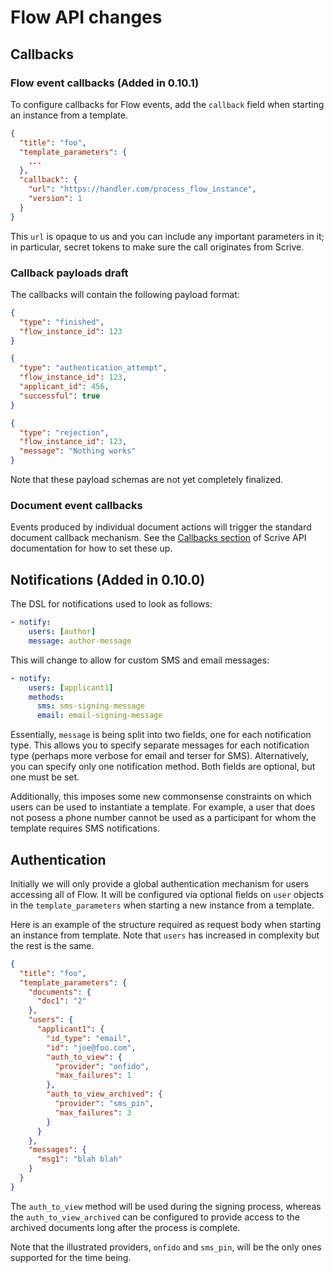 # Flow API changes

## Callbacks

### Flow event callbacks (Added in 0.10.1)

To configure callbacks for Flow events, add the `callback` field when starting an instance from a template.

```json
{
  "title": "foo",
  "template_parameters": {
    ...
  },
  "callback": {
    "url": "https://handler.com/process_flow_instance",
    "version": 1
  }
}
```

This `url` is opaque to us and you can include any important parameters in it; in particular, secret tokens to make sure the call originates from Scrive.

### Callback payloads draft

The callbacks will contain the following payload format:

```json
{
  "type": "finished",
  "flow_instance_id": 123
}
```

```json
{
  "type": "authentication_attempt",
  "flow_instance_id": 123,
  "applicant_id": 456,
  "successful": true
}
```

```json
{
  "type": "rejection",
  "flow_instance_id": 123,
  "message": "Nothing works"
}
```

Note that these payload schemas are not yet completely finalized.

### Document event callbacks

Events produced by individual document actions will trigger the standard document callback mechanism.
See the [Callbacks section](https://apidocs.scrive.com/#callbacks) of Scrive API documentation for how to set these up.

## Notifications (Added in 0.10.0)

The DSL for notifications used to look as follows:

```yaml
- notify:
    users: [author]
    message: author-message
```

This will change to allow for custom SMS and email messages:

```yaml
- notify:
    users: [applicant1]
    methods:
      sms: sms-signing-message
      email: email-signing-message
```

Essentially, `message` is being split into two fields, one for each notification type. This allows you to specify separate messages for each notification type (perhaps more verbose for email and terser for SMS). Alternatively, you can specify only one notification method. Both fields are optional, but one must be set.

Additionally, this imposes some new commonsense constraints on which users can be used to instantiate a template. For example, a user that does not posess a phone number cannot be used as a participant for whom the template requires SMS notifications.

## Authentication

Initially we will only provide a global authentication mechanism for users accessing all of Flow. It will be configured via optional fields on `user` objects in the `template_parameters` when starting a new instance from a template.

Here is an example of the structure required as request body when starting an instance from template. Note that `users` has increased in complexity but the rest is the same.

```json
{
  "title": "foo",
  "template_parameters": {
    "documents": {
      "doc1": "2"
    },
    "users": {
      "applicant1": {
        "id_type": "email",
        "id": "joe@foo.com",
        "auth_to_view": {
          "provider": "onfido",
          "max_failures": 1
        },
        "auth_to_view_archived": {
          "provider": "sms_pin",
          "max_failures": 3
        }
      }
    },
    "messages": {
      "msg1": "blah blah"
    }
  }
}
```

The `auth_to_view` method will be used during the signing process, whereas the `auth_to_view_archived` can be configured to provide access to the archived documents long after the process is complete.

Note that the illustrated providers, `onfido` and `sms_pin`, will be the only ones supported for the time being.
